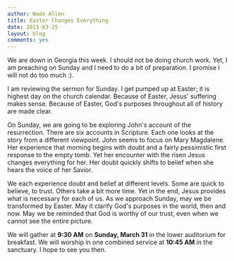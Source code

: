 ```yaml
---
author: Wade Allen
title: Easter Changes Everything
date: 2013-03-25
layout: blog
comments: yes
---
```


We are down in Georgia this week. I should not be doing church work. Yet, I am preaching on Sunday and I need to do a bit of preparation. I promise I will not do too much :). 

I am reviewing the sermon for Sunday. I get pumped up at Easter; it is highest day on the church calendar. Because of Easter, Jesus' suffering makes sense. Because of Easter, God's purposes throughout all of history are made clear. 

On Sunday, we are going to be exploring John's account of the resurrection. There are six accounts in Scripture. Each one looks at the story from a different viewpoint. John seems to focus on Mary Magdalene. Her experience that morning begins with doubt and a fairly pessimistic first response to the empty tomb. Yet her encounter with the risen Jesus changes everything for her. Her doubt quickly shifts to belief when she hears the voice of her Savior. 

We each experience doubt and belief at different levels. Some are quick to believe, to trust. Others take a bit more time. Yet in the end, Jesus provides what is necessary for each of us. As we approach Sunday, may we be transformed by Easter. May it clarify God's purposes in the world, then and now. May we be reminded that God is worthy of our trust, even when we cannot see the entire picture.

We will gather at **9:30 AM** on **Sunday, March 31** in the lower auditorium for breakfast. We will worship in one combined service at **10:45 AM** in the sanctuary. I hope to see you then.